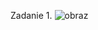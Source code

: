 Zadanie 1.
![obraz](https://github.com/user-attachments/assets/c5a52832-2fba-40d8-905b-9549f2623fa4)
